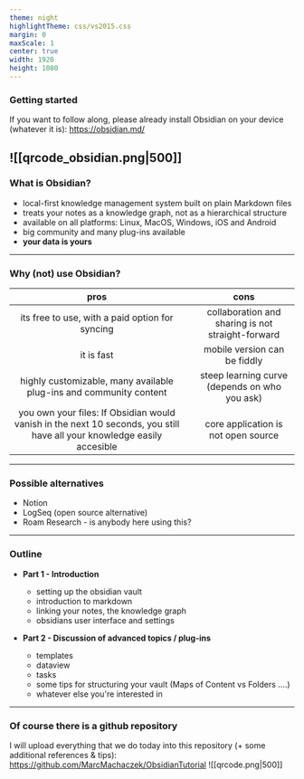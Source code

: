 ```yaml
---
theme: night
highlightTheme: css/vs2015.css
margin: 0
maxScale: 1
center: true
width: 1920
height: 1080
---
```


### Getting started
If you want to follow along, please already install Obsidian on your device (whatever it is):
https://obsidian.md/


![[qrcode_obsidian.png|500]]
---
### What is Obsidian?
- local-first knowledge management system built on plain Markdown files
- treats your notes as a knowledge graph, not as a hierarchical structure
- available on all platforms: Linux, MacOS, Windows, iOS and Android
- big community and many plug-ins available
- **your data is yours**

---
### Why (not) use Obsidian?

|                                                          pros                                                           |     |                       cons                        |
| :---------------------------------------------------------------------------------------------------------------------: | --- | :-----------------------------------------------: |
|                                     its free to use, with a paid option for syncing                                     |     | collaboration and sharing is not straight-forward |
|                                                       it is fast                                                        |     |           mobile version can be fiddly            |
|                           highly customizable, many available plug-ins and community content                            |     |   steep learning curve (depends on who you ask)   |
| you own your files: If Obsidian would vanish in the next 10 seconds, you still have all your knowledge easily accesible |     |        core application is not open source        |


---
### Possible alternatives

- Notion
- LogSeq (open source alternative)
- Roam Research - is anybody here using this?

---
### Outline

- **Part 1 - Introduction**
	- setting up the obsidian vault
	- introduction to markdown
	- linking your notes, the knowledge graph
	- obsidians user interface and settings


- **Part 2 - Discussion of advanced topics / plug-ins**
	- templates
	- dataview
	- tasks
	- some tips for structuring your vault (Maps of Content vs Folders ....)
	- whatever else you're interested in

---
### Of course there is a github repository
I will upload everything that we do today into this repository (+ some additional references & tips): https://github.com/MarcMachaczek/ObsidianTutorial
![[qrcode.png|500]]